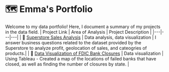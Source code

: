 # 🗺 Emma's Portfolio

Welcome to my data portfolio! Here, I document a summary of my projects in the data field. 
| Project Link | Area of Analysis | Project Description | 
|---|---|---|
| :convenience_store: [Superstore Sales Analysis](https://github.com/emma8874/Superstore-Sales-Analysis) | Data analysis, data visualization | I answer business questions related to the dataset provided by the Superstore to analyze profit, geolocation of sales, and cateogries of products.|
| :bank: [Data Visualization of FDIC Bank Closures](https://github.com/emma8874/FDIC-Bank-Closures) | Data visualization | Using Tableau - Created a map of the locations of failed banks that have closed, as well as finding the number of closures by state. |
